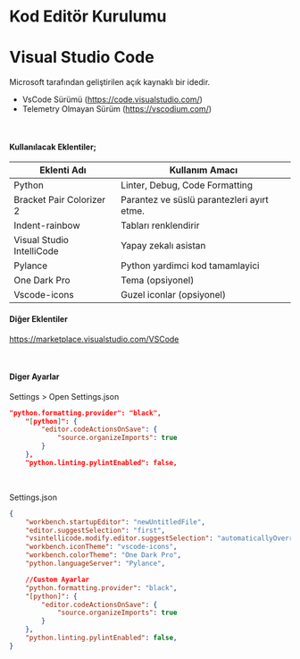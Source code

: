 # Kod Editör Kurulumu

# Visual Studio Code

Microsoft tarafından geliştirilen açık kaynaklı bir idedir.

* VsCode Sürümü (https://code.visualstudio.com/)
* Telemetry Olmayan Sürüm (https://vscodium.com/)



</br>

#### Kullanılacak Eklentiler;

| Eklenti Adı             | Kullanım Amacı                           
|-------------------------|------------------------------------------
|Python                   |Linter, Debug, Code Formatting            
|Bracket Pair Colorizer 2 |Parantez ve süslü parantezleri ayırt etme.
|Indent-rainbow           |Tabları renklendirir                      
|Visual Studio IntelliCode|Yapay zekalı asistan
|Pylance                  |Python yardimci kod tamamlayici          
|One Dark Pro             |Tema (opsiyonel)
|Vscode-icons             |Guzel iconlar (opsiyonel)         


#### Diğer Eklentiler
https://marketplace.visualstudio.com/VSCode

</br>

#### Diger Ayarlar
Settings > Open Settings.json

```json
"python.formatting.provider": "black",
    "[python]": {
        "editor.codeActionsOnSave": {
            "source.organizeImports": true
        }
    },
    "python.linting.pylintEnabled": false,
```

</br>

Settings.json
```json
{
    "workbench.startupEditor": "newUntitledFile",
    "editor.suggestSelection": "first",
    "vsintellicode.modify.editor.suggestSelection": "automaticallyOverrodeDefaultValue",
    "workbench.iconTheme": "vscode-icons",
    "workbench.colorTheme": "One Dark Pro",
    "python.languageServer": "Pylance",

    //Custom Ayarlar
    "python.formatting.provider": "black",
    "[python]": {
        "editor.codeActionsOnSave": {
            "source.organizeImports": true
        }
    },
    "python.linting.pylintEnabled": false,
}
```